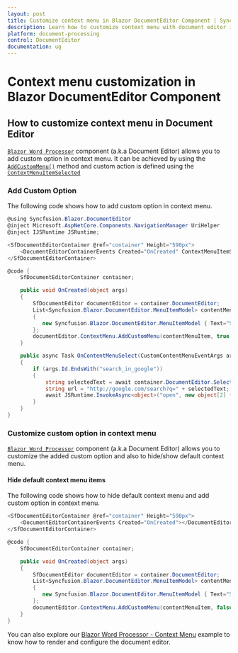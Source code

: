```yaml
---
layout: post
title: Customize context menu in Blazor DocumentEditor Component | Syncfusion
description: Learn how to customize context menu with document editor in real time scenarios like create simple word processor in Syncfusion Blazor DocumentEditor component.
platform: document-processing
control: DocumentEditor
documentation: ug
---
```


# Context menu customization in Blazor DocumentEditor Component

## How to customize context menu in Document Editor

[`Blazor Word Processor`](https://www.syncfusion.com/blazor-components/blazor-word-processor) component (a.k.a Document Editor) allows you to add custom option in context menu. It can be achieved by using the [`AddCustomMenu()`](https://help.syncfusion.com/cr/blazor/Syncfusion.Blazor.DocumentEditor.ContextMenuModule.html#Syncfusion_Blazor_DocumentEditor_ContextMenuModule_AddCustomMenu_System_Collections_Generic_List_Syncfusion_Blazor_DocumentEditor_MenuItemModel__System_Boolean_System_Boolean_) method and custom action is defined using the [`ContextMenuItemSelected`](https://help.syncfusion.com/cr/blazor/Syncfusion.Blazor.DocumentEditor.DocumentEditorEvents.html#Syncfusion_Blazor_DocumentEditor_DocumentEditorEvents_ContextMenuItemSelected)

### Add Custom Option

The following code shows how to add custom option in context menu.

```csharp
@using Syncfusion.Blazor.DocumentEditor
@inject Microsoft.AspNetCore.Components.NavigationManager UriHelper
@inject IJSRuntime JSRuntime;

<SfDocumentEditorContainer @ref="container" Height="590px">
    <DocumentEditorContainerEvents Created="OnCreated" ContextMenuItemSelected="OnContentMenuSelect"></DocumentEditorContainerEvents>
</SfDocumentEditorContainer>

@code {
    SfDocumentEditorContainer container;

    public void OnCreated(object args)
    {
        SfDocumentEditor documentEditor = container.DocumentEditor;
        List<Syncfusion.Blazor.DocumentEditor.MenuItemModel> contentMenuItem = new List<Syncfusion.Blazor.DocumentEditor.MenuItemModel>
        {
           new Syncfusion.Blazor.DocumentEditor.MenuItemModel { Text="Search In Google", Id= "search_in_google", IconCss="e-icons e-de-ctnr-find" }
        };
        documentEditor.ContextMenu.AddCustomMenu(contentMenuItem, true, false);
    }

    public async Task OnContentMenuSelect(CustomContentMenuEventArgs args)
    {
        if (args.Id.EndsWith("search_in_google"))
        {
            string selectedText = await container.DocumentEditor.Selection.GetTextAsync();
            string url = "http://google.com/search?q=" + selectedText;
            await JSRuntime.InvokeAsync<object>("open", new object[2] { url, "_blank" });
        }
    }
}
```

### Customize custom option in context menu

[`Blazor Word Processor`](https://www.syncfusion.com/blazor-components/blazor-word-processor) component (a.k.a Document Editor) allows you to customize the added custom option and also to hide/show default context menu.

#### Hide default context menu items

The following code shows how to hide default context menu and add custom option in context menu.

```csharp
<SfDocumentEditorContainer @ref="container" Height="590px">
    <DocumentEditorContainerEvents Created="OnCreated"></DocumentEditorContainerEvents>
</SfDocumentEditorContainer>

@code {
    SfDocumentEditorContainer container;

    public void OnCreated(object args)
    {
        SfDocumentEditor documentEditor = container.DocumentEditor;
        List<Syncfusion.Blazor.DocumentEditor.MenuItemModel> contentMenuItem = new List<Syncfusion.Blazor.DocumentEditor.MenuItemModel>
        {
           new Syncfusion.Blazor.DocumentEditor.MenuItemModel { Text="Search In Google", Id= "search_in_google", IconCss="e-icons e-de-ctnr-find" }
        };
        documentEditor.ContextMenu.AddCustomMenu(contentMenuItem, false, false);
    }
}
```

You can also explore our [Blazor Word Processor - Context Menu](https://blazor.syncfusion.com/demos/document-editor/custom-context-menu?theme=bootstrap5) example to know how to render and configure the document editor.